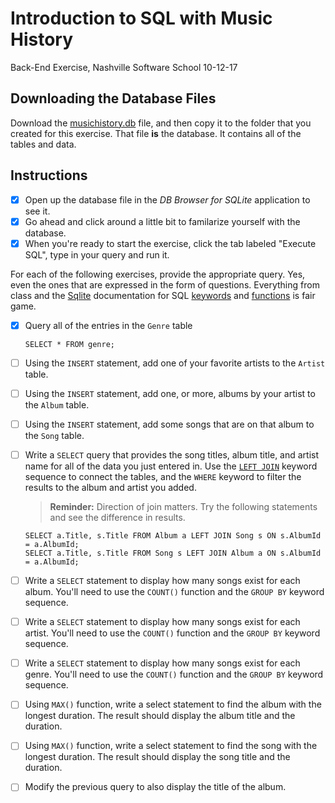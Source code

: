 # Introduction to SQL with Music History

Back-End Exercise, Nashville Software School
10-12-17

## Downloading the Database Files

Download the [musichistory.db](./assets/musichistory.db) file, and then copy it to the folder that you created for this exercise. That file **is** the database. It contains all of the tables and data.

## Instructions

- [X] Open up the database file in the *DB Browser for SQLite* application to see it.
- [X] Go ahead and click around a little bit to familarize yourself with the database.
- [X] When you're ready to start the exercise, click the tab labeled "Execute SQL", type in your query and run it.

For each of the following exercises, provide the appropriate query. Yes, even the ones that are expressed in the form of questions. Everything from class and the [Sqlite](http://www.sqlite.org/) documentation for SQL [keywords](https://www.sqlite.org/lang.html) and [functions](https://www.sqlite.org/lang_corefunc.html) is fair game.

- [X] Query all of the entries in the `Genre` table

    ``` SELECT * FROM genre; ``` 

- [ ] Using the `INSERT` statement, add one of your favorite artists to the `Artist` table.
- [ ] Using the `INSERT` statement, add one, or more, albums by your artist to the `Album` table.
- [ ] Using the `INSERT` statement, add some songs that are on that album to the `Song` table.
- [ ] Write a `SELECT` query that provides the song titles, album title, and artist name for all of the data you just entered in. Use the [`LEFT JOIN`](https://www.tutorialspoint.com/sql/sql-using-joins.htm) keyword sequence to connect the tables, and the `WHERE` keyword to filter the results to the album and artist you added.
    > **Reminder:** Direction of join matters. Try the following statements and see the difference in results.

    ```
    SELECT a.Title, s.Title FROM Album a LEFT JOIN Song s ON s.AlbumId = a.AlbumId;
    SELECT a.Title, s.Title FROM Song s LEFT JOIN Album a ON s.AlbumId = a.AlbumId;
    ```
- [ ] Write a `SELECT` statement to display how many songs exist for each album. You'll need to use the `COUNT()` function and the `GROUP BY` keyword sequence.
- [ ] Write a `SELECT` statement to display how many songs exist for each artist. You'll need to use the `COUNT()` function and the `GROUP BY` keyword sequence.
- [ ] Write a `SELECT` statement to display how many songs exist for each genre. You'll need to use the `COUNT()` function and the `GROUP BY` keyword sequence.
- [ ] Using `MAX()` function, write a select statement to find the album with the longest duration. The result should display the album title and the duration.
- [ ] Using `MAX()` function, write a select statement to find the song with the longest duration. The result should display the song title and the duration.
- [ ] Modify the previous query to also display the title of the album.
